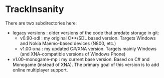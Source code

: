 TrackInsanity
=============

There are two subdirectories here:

- legacy versions : older versions of the code that predate storage in git:
	- v0.90-sdl : my original C++/SDL based version.  Targets Windows and Nokia Maemo-based devices (N800, etc.)
	- v1.00-xna : my updated C#/XNA version.  Targets mainly Windows (and XNA-compatible versions of Windows Phone)
- v1.00-monogame-mp : my current base version.  Based on C# and Monogame (instead of XNA).  The primary goal of this version is to add online multiplayer support.
